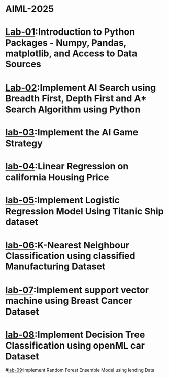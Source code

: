 # AIML-2025
# [Lab-01](https://colab.research.google.com/drive/1CHDktgvuKtOSWh0ZCcGDvL7x48QZQObq#scrollTo=jdEnVblQQErB):Introduction to Python Packages - Numpy, Pandas, matplotlib, and Access to Data Sources
# [Lab-02](https://colab.research.google.com/drive/1d0bjXd31B76rDoOLelBYQTLcWfZamYpo#scrollTo=s86cDn9LTzfE):Implement AI Search using Breadth First, Depth First and A* Search Algorithm using Python
# [lab-03](https://colab.research.google.com/drive/18uQDba67ABkTzORZg2oqNW53sNrLZIum#scrollTo=3diMkkR0EWjg):Implement the AI Game Strategy
# [lab-04](https://colab.research.google.com/drive/1nlcynrHOEdBgNwgl52LqLs1zzLQpmr1H#scrollTo=-KACr0G0yu_s):Linear Regression on california Housing Price
# [lab-05](https://colab.research.google.com/drive/1HzmyFaRnJ_Zn7oG7whsUnef6uqgR3pwh#scrollTo=qo0dYo1LG2pd):Implement Logistic Regression Model Using Titanic Ship dataset
# [lab-06](https://colab.research.google.com/drive/1XExUXtM7BwNya_qguo7zFaUeE0Dj5acf#scrollTo=eOJjwDbM8eHp):K-Nearest Neighbour Classification using classified Manufacturing Dataset
# [lab-07](https://colab.research.google.com/drive/1TlzLRHEx9miyakcFv4I3qsEYJUuPc_Vf#scrollTo=Kv8bIxArJWxh):Implement support vector machine using Breast Cancer Dataset
# [lab-08]():Implement Decision Tree Classification using openML car Dataset
#[lab-09](https://colab.research.google.com/drive/1uJtmD-qCDPBzZxNislQcLj87YNsYiY3):Implement Random Forest Ensemble Model using lending Data
